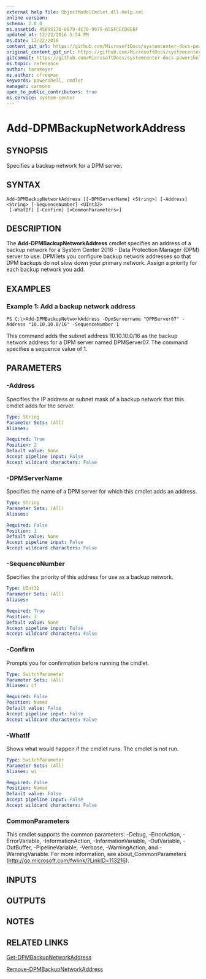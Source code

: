 ```yaml
---
external help file: ObjectModelCmdlet.dll-Help.xml
online version: 
schema: 2.0.0
ms.assetid: 45B9517D-8879-4C76-9975-655FCECD6E6F
updated_at: 12/22/2016 5:54 PM
ms.date: 12/22/2016
content_git_url: https://github.com/MicrosoftDocs/systemcenter-docs-powershell/blob/live/systemcenter-cmdlets/SystemCenter2016/DataProtectionManager/vlatest/Add-DPMBackupNetworkAddress.md
original_content_git_url: https://github.com/MicrosoftDocs/systemcenter-docs-powershell/blob/live/systemcenter-cmdlets/SystemCenter2016/DataProtectionManager/vlatest/Add-DPMBackupNetworkAddress.md
gitcommit: https://github.com/MicrosoftDocs/systemcenter-docs-powershell/blob/17c3a51bd892aad46c731d9f381f0704b4815004/systemcenter-cmdlets/SystemCenter2016/DataProtectionManager/vlatest/Add-DPMBackupNetworkAddress.md
ms.topic: reference
author: tarameyer
ms.author: cfreeman
keywords: powershell, cmdlet
manager: carmonm
open_to_public_contributors: true
ms.service: system-center
---
```


# Add-DPMBackupNetworkAddress

## SYNOPSIS
Specifies a backup network for a DPM server.

## SYNTAX

```
Add-DPMBackupNetworkAddress [[-DPMServerName] <String>] [-Address] <String> [-SequenceNumber] <UInt32>
 [-WhatIf] [-Confirm] [<CommonParameters>]
```

## DESCRIPTION
The **Add-DPMBackupNetworkAddress** cmdlet specifies an address of a backup network for a System Center 2016 - Data Protection Manager (DPM) server to use.
DPM lets you configure backup network addresses so that DPM backups do not slow down your primary network.
Assign a priority for each backup network you add.

## EXAMPLES

### Example 1: Add a backup network address
```
PS C:\>Add-DPMBackupNetworkAddress -DpmServername "DPMServer07" -Address "10.10.10.0/16" -SequenceNumber 1
```

This command adds the subnet address 10.10.10.0/16 as the backup network address for a DPM server named DPMServer07.
The command specifies a sequence value of 1.

## PARAMETERS

### -Address
Specifies the IP address or subnet mask of a backup network that this cmdlet adds for the server.

```yaml
Type: String
Parameter Sets: (All)
Aliases: 

Required: True
Position: 2
Default value: None
Accept pipeline input: False
Accept wildcard characters: False
```

### -DPMServerName
Specifies the name of a DPM server for which this cmdlet adds an address.

```yaml
Type: String
Parameter Sets: (All)
Aliases: 

Required: False
Position: 1
Default value: None
Accept pipeline input: False
Accept wildcard characters: False
```

### -SequenceNumber
Specifies the priority of this address for use as a backup network.

```yaml
Type: UInt32
Parameter Sets: (All)
Aliases: 

Required: True
Position: 3
Default value: None
Accept pipeline input: False
Accept wildcard characters: False
```

### -Confirm
Prompts you for confirmation before running the cmdlet.

```yaml
Type: SwitchParameter
Parameter Sets: (All)
Aliases: cf

Required: False
Position: Named
Default value: False
Accept pipeline input: False
Accept wildcard characters: False
```

### -WhatIf
Shows what would happen if the cmdlet runs.
The cmdlet is not run.

```yaml
Type: SwitchParameter
Parameter Sets: (All)
Aliases: wi

Required: False
Position: Named
Default value: False
Accept pipeline input: False
Accept wildcard characters: False
```

### CommonParameters
This cmdlet supports the common parameters: -Debug, -ErrorAction, -ErrorVariable, -InformationAction, -InformationVariable, -OutVariable, -OutBuffer, -PipelineVariable, -Verbose, -WarningAction, and -WarningVariable. For more information, see about_CommonParameters (http://go.microsoft.com/fwlink/?LinkID=113216).

## INPUTS

## OUTPUTS

## NOTES

## RELATED LINKS

[Get-DPMBackupNetworkAddress](xref:SystemCenter2016/DataProtectionManager/vlatest/Get-DPMBackupNetworkAddress.md)

[Remove-DPMBackupNetworkAddress](xref:SystemCenter2016/DataProtectionManager/vlatest/Remove-DPMBackupNetworkAddress.md)

